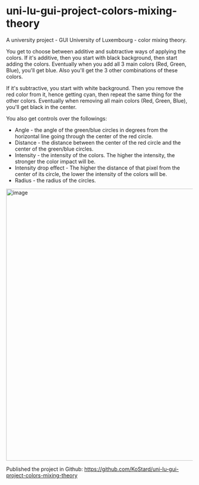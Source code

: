 # uni-lu-gui-project-colors-mixing-theory
A university project - GUI University of Luxembourg - color mixing theory.

You get to choose between additive and subtractive ways of applying the colors.
If it's additive, then you start with black background, then start adding the colors. Eventually when you add all 3 main colors (Red, Green, Blue), you'll get blue. Also you'll get the 3 other combinations of these colors.

If it's subtractive, you start with white background. Then you remove the red color from it, hence getting cyan, then repeat the same thing for the other colors. Eventually when removing all main colors (Red, Green, Blue), you'll get black in the center.

You also get controls over the followings:
- Angle - the angle of the green/blue circles in degrees from the horizontal line going through the center of the red circle.
- Distance - the distance between the center of the red circle and the center of the green/blue circles.
- Intensity - the intensity of the colors. The higher the intensity, the stronger the color impact will be.
- Intensity drop effect - The higher the distance of that pixel from the center of its circle, the lower the intensity of the colors will be.
- Radius - the radius of the circles.

<img width="734" alt="image" src="https://user-images.githubusercontent.com/30292877/208957517-af99f45f-2e4c-4f6e-a86c-ad4c1e04b015.png">

Published the project in Github: https://github.com/KoStard/uni-lu-gui-project-colors-mixing-theory
